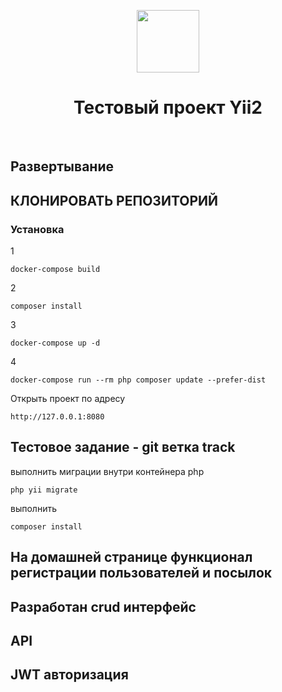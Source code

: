 <p align="center">
    <a href="https://github.com/yiisoft" target="_blank">
        <img src="https://avatars0.githubusercontent.com/u/993323" height="100px">
    </a>
    <h1 align="center">Тестовый проект Yii2</h1>
    <br>
</p>


Развертывание
-------------------
КЛОНИРОВАТЬ РЕПОЗИТОРИЙ
------------


### Установка

1

    docker-compose build

2

    composer install   


3

    docker-compose up -d

4

    docker-compose run --rm php composer update --prefer-dist


    
Открыть проект по адресу

    http://127.0.0.1:8080




Тестовое задание - git ветка track
------------

выполнить миграции внутри контейнера php

    php yii migrate

выполнить 

    composer install


На домашней странице функционал регистрации пользователей и посылок
------------
Разработан crud интерфейс
------------
API
------------
JWT авторизация
------------



